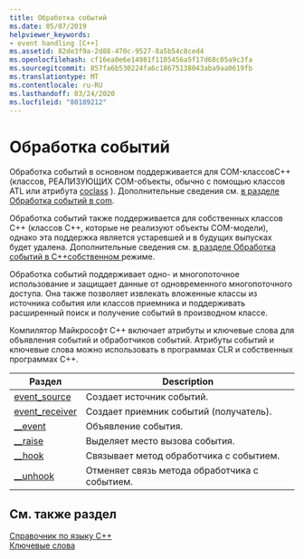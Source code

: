 ```yaml
---
title: Обработка событий
ms.date: 05/07/2019
helpviewer_keywords:
- event handling [C++]
ms.assetid: 82de3f9a-2d88-470c-9527-8a5b54c8ced4
ms.openlocfilehash: cf16ea0e6e14981f1105456a5f17d68c05a9c3fa
ms.sourcegitcommit: 857fa6b530224fa6c18675138043aba9aa0619fb
ms.translationtype: MT
ms.contentlocale: ru-RU
ms.lasthandoff: 03/24/2020
ms.locfileid: "80189212"
---
```

# <a name="event-handling"></a>Обработка событий

Обработка событий в основном поддерживается для COM-классовC++ (классов, РЕАЛИЗУЮЩИХ COM-объекты, обычно с помощью классов ATL или атрибута [coclass](../windows/coclass.md) ). Дополнительные сведения см. [в разделе Обработка событий в com](../cpp/event-handling-in-com.md).

Обработка событий также поддерживается для собственных классов C++ (классов C++, которые не реализуют объекты COM-модели), однако эта поддержка является устаревшей и в будущих выпусках будет удалена.  Дополнительные сведения см. [в разделе Обработка событий в C++собственном ](../cpp/event-handling-in-native-cpp.md)режиме.

Обработка событий поддерживает одно- и многопоточное использование и защищает данные от одновременного многопоточного доступа. Она также позволяет извлекать вложенные классы из источника события или классов приемника и поддерживать расширенный поиск и получение событий в производном классе.

Компилятор Майкрософт C++ включает атрибуты и ключевые слова для объявления событий и обработчиков событий. Атрибуты событий и ключевые слова можно использовать в программах CLR и собственных программах С++.

|Раздел|Description|
|-----------|-----------------|
|[event_source](../windows/attributes/event-source.md)|Создает источник событий.|
|[event_receiver](../windows/attributes/event-receiver.md)|Создает приемник событий (получатель).|
|[__event](../cpp/event.md)|Объявление события.|
|[__raise](../cpp/raise.md)|Выделяет место вызова события.|
|[__hook](../cpp/hook.md)|Связывает метод обработчика с событием.|
|[__unhook](../cpp/unhook.md)|Отменяет связь метода обработчика с событием.|

## <a name="see-also"></a>См. также раздел

[Справочник по языку C++](../cpp/cpp-language-reference.md)<br/>
[Ключевые слова](../cpp/keywords-cpp.md)
